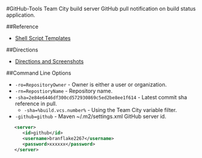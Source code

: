 #GitHub-Tools
Team City build server GitHub pull notification on build status application.

##Reference
* [Shell Script Templates](https://github.com/ArcBees/GitHub-Tools/tree/master/Github-Tools/src/main/resources/com/arcbees/run)

##Directions
* [Directions and Screenshots](http://c.gwt-examples.com/home/maven/build-server/team-city/github-pull-notification-app)

##Command Line Options
* `-ro=RepositoryOwner` - Owner is either a user or organization.
* `-rn=RepostioryName` - Repository name.
* `-sha=2e84e6446df300cd572930869c5ed2be8ee1f614` - Latest commit sha reference in pull. 
  * `-sha=%build.vcs.number%` - Using the Team City variable filter.  
* `-github=github` - Maven ~/.m2/settings.xml GitHub server id.
```xml
   <server>
      <id>github</id>
      <username>branflake2267</username>
      <password>xxxxxx</password>
   </server>
```

